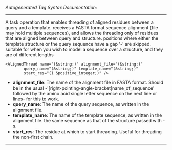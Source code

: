 _Autogenerated Tag Syntax Documentation:_

---
A task operation that enables threading of aligned residues between a query and a template. receives a FASTA format sequence alignment (file may hold multiple sequences), and allows the threading only of residues that are aligned between query and structure. positions where either the template structure or the query sequence have a gap '-' are skipped. suitable for when you wish to model a sequence over a structure, and they are of different lengths

```
<AlignedThread name="(&string;)" alignment_file="(&string;)"
        query_name="(&string;)" template_name="(&string;)"
        start_res="(1 &positive_integer;)" />
```

-   **alignment_file**: The name of the alignment file in FASTA format. Should be in the usual -'[right-pointing-angle-bracket]name_of_sequence' followed by the amino acid single letter sequence on the next line or lines- for this to work.
-   **query_name**: The name of the query sequence, as written in the alignment file.
-   **template_name**: The name of the template sequence, as written in the alignment file. the same sequence as that of the structure passed with -s.
-   **start_res**: The residue at which to start threading. Useful for threading the non-first chain.

---
